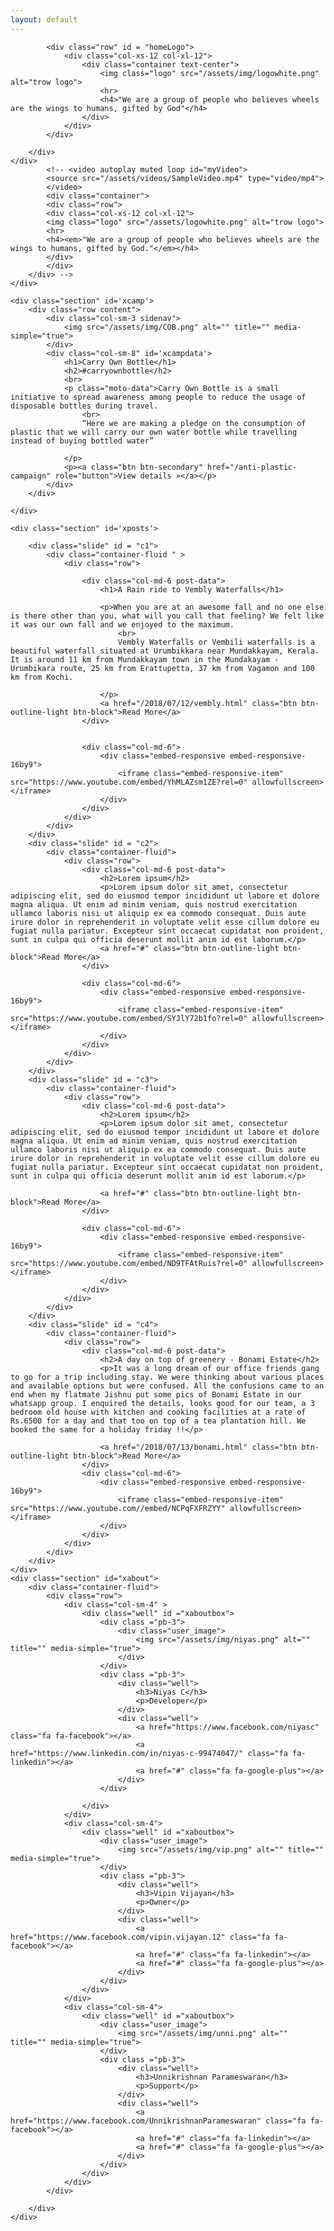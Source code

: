 ```yaml
---
layout: default
---
```

<div id="loader-container">
	<div class="loader"></div>
</div>
<div id="fullpage">
	<div class="section post-data">
		<div class = "overlayer" id="block2" style="width: 100%; height: 100%;">
		<div class="container-fluid"> 

			<div class="row" id = "homeLogo">
				<div class="col-xs-12 col-xl-12">
					<div class="container text-center">
						<img class="logo" src="/assets/img/logowhite.png" alt="trow logo">
						<hr>
						<h4>"We are a group of people who believes wheels are the wings to humans, gifted by God"</h4>
					</div>
				</div>
			</div>

		</div>
	</div>
			<!-- <video autoplay muted loop id="myVideo">
			<source src="/assets/videos/SampleVideo.mp4" type="video/mp4">
			</video>
			<div class="container">
			<div class="row">
			<div class="col-xs-12 col-xl-12">
			<img class="logo" src="/assets/logowhite.png" alt="trow logo">
			<hr>
			<h4><em>"We are a group of people who believes wheels are the wings to humans, gifted by God."</em></h4>
			</div>
			</div>
		</div> -->
	</div>

	<div class="section" id='xcamp'>
		<div class="row content">
			<div class="col-sm-3 sidenav">
				<img src="/assets/img/COB.png" alt="" title="" media-simple="true">
			</div>
			<div class="col-sm-8" id='xcampdata'>
				<h1>Carry Own Bottle</h1>   
				<h2>#carryownbottle</h2>     
				<br>
				<p class="moto-data">Carry Own Bottle is a small initiative to spread awareness among people to reduce the usage of disposable bottles during travel.
					<br>
					“Here we are making a pledge on the consumption of plastic that we will carry our own water bottle while travelling instead of buying bottled water”

				</p>
				<p><a class="btn btn-secondary" href="/anti-plastic-campaign" role="button">View details »</a></p>
			</div>
		</div>

	</div>

	<div class="section" id='xposts'>

		<div class="slide" id = "c1">
			<div class="container-fluid " >
				<div class="row">

					<div class="col-md-6 post-data">
						<h1>A Rain ride to Vembly Waterfalls</h1>

						<p>When you are at an awesome fall and no one else is there other than you, what will you call that feeling? We felt like it was our own fall and we enjoyed to the maximum. 
							<br>
							Vembly Waterfalls or Vembili waterfalls is a beautiful waterfall situated at Urumbikkara near Mundakkayam, Kerala. It is around 11 km from Mundakkayam town in the Mundakayam - Urumbikara route, 25 km from Erattupetta, 37 km from Vagamon and 100 km from Kochi. 

						</p>
						<a href="/2018/07/12/vembly.html" class="btn btn-outline-light btn-block">Read More</a>
					</div>


					<div class="col-md-6">
						<div class="embed-responsive embed-responsive-16by9">
							<iframe class="embed-responsive-item" src="https://www.youtube.com/embed/YhMLAZsm1ZE?rel=0" allowfullscreen></iframe>
						</div>
					</div>
				</div>
			</div>
		</div>
		<div class="slide" id = "c2">
			<div class="container-fluid">
				<div class="row">
					<div class="col-md-6 post-data">
						<h2>Lorem ipsum</h2>
						<p>Lorem ipsum dolor sit amet, consectetur adipiscing elit, sed do eiusmod tempor incididunt ut labore et dolore magna aliqua. Ut enim ad minim veniam, quis nostrud exercitation ullamco laboris nisi ut aliquip ex ea commodo consequat. Duis aute irure dolor in reprehenderit in voluptate velit esse cillum dolore eu fugiat nulla pariatur. Excepteur sint occaecat cupidatat non proident, sunt in culpa qui officia deserunt mollit anim id est laborum.</p>
						<a href="#" class="btn btn-outline-light btn-block">Read More</a>
					</div>

					<div class="col-md-6">
						<div class="embed-responsive embed-responsive-16by9">
							<iframe class="embed-responsive-item" src="https://www.youtube.com/embed/SYJlY72b1fo?rel=0" allowfullscreen></iframe>
						</div>
					</div>
				</div>
			</div>
		</div>
		<div class="slide" id = "c3">
			<div class="container-fluid">
				<div class="row">
					<div class="col-md-6 post-data">
						<h2>Lorem ipsum</h2>
						<p>Lorem ipsum dolor sit amet, consectetur adipiscing elit, sed do eiusmod tempor incididunt ut labore et dolore magna aliqua. Ut enim ad minim veniam, quis nostrud exercitation ullamco laboris nisi ut aliquip ex ea commodo consequat. Duis aute irure dolor in reprehenderit in voluptate velit esse cillum dolore eu fugiat nulla pariatur. Excepteur sint occaecat cupidatat non proident, sunt in culpa qui officia deserunt mollit anim id est laborum.</p>

						<a href="#" class="btn btn-outline-light btn-block">Read More</a>
					</div>

					<div class="col-md-6">
						<div class="embed-responsive embed-responsive-16by9">
							<iframe class="embed-responsive-item" src="https://www.youtube.com/embed/ND9TFAtRuis?rel=0" allowfullscreen></iframe>
						</div>
					</div>
				</div>
			</div>
		</div>
		<div class="slide" id = "c4">
			<div class="container-fluid">
				<div class="row">
					<div class="col-md-6 post-data">
						<h2>A day on top of greenery - Bonami Estate</h2>
						<p>It was a long dream of our office friends gang to go for a trip including stay. We were thinking about various places and available options but were confused. All the confusions came to an end when my flatmate Jishnu put some pics of Bonami Estate in our whatsapp group. I enquired the details, looks good for our team, a 3 bedroom old house with kitchen and cooking facilities at a rate of Rs.6500 for a day and that too on top of a tea plantation hill. We booked the same for a holiday friday !!</p>

						<a href="/2018/07/13/bonami.html" class="btn btn-outline-light btn-block">Read More</a>
					</div>
					<div class="col-md-6">
						<div class="embed-responsive embed-responsive-16by9">
							<iframe class="embed-responsive-item" src="https://www.youtube.com//embed/NCPqFXFRZYY" allowfullscreen></iframe>
						</div>
					</div>
				</div>
			</div>
		</div>
	</div>
	<div class="section" id="xabout">
		<div class="container-fluid"> 
			<div class="row">
				<div class="col-sm-4" >
					<div class="well" id ="xaboutbox">
						<div class ="pb-3">
							<div class="user_image">
								<img src="/assets/img/niyas.png" alt="" title="" media-simple="true">
							</div>
						</div>
						<div class ="pb-3">
							<div class="well">
								<h3>Niyas C</h3>
								<p>Developer</p>
							</div>
							<div class="well">
								<a href="https://www.facebook.com/niyasc" class="fa fa-facebook"></a>
								<a href="https://www.linkedin.com/in/niyas-c-99474047/" class="fa fa-linkedin"></a>
								<a href="#" class="fa fa-google-plus"></a>
							</div>
						</div>

					</div>
				</div>
				<div class="col-sm-4"> 
					<div class="well" id ="xaboutbox">
						<div class="user_image">
							<img src="/assets/img/vip.png" alt="" title="" media-simple="true">
						</div>
						<div class ="pb-3">
							<div class="well">
								<h3>Vipin Vijayan</h3>
								<p>Owner</p>
							</div>
							<div class="well">
								<a href="https://www.facebook.com/vipin.vijayan.12" class="fa fa-facebook"></a>
								<a href="#" class="fa fa-linkedin"></a>
								<a href="#" class="fa fa-google-plus"></a>
							</div>
						</div>
					</div>  
				</div>
				<div class="col-sm-4"> 
					<div class="well" id ="xaboutbox">
						<div class="user_image">
							<img src="/assets/img/unni.png" alt="" title="" media-simple="true">
						</div>
						<div class ="pb-3">
							<div class="well">
								<h3>Unnikrishnan Parameswaran</h3>
								<p>Support</p>
							</div>
							<div class="well">
								<a href="https://www.facebook.com/UnnikrishnanParameswaran" class="fa fa-facebook"></a>
								<a href="#" class="fa fa-linkedin"></a>
								<a href="#" class="fa fa-google-plus"></a>
							</div>
						</div>
					</div>
				</div>
			</div>

		</div>
	</div>
</div>